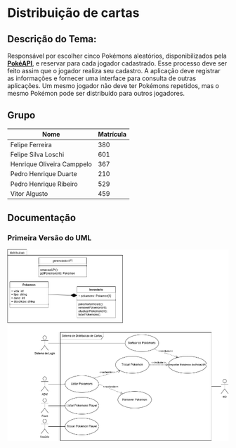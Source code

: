#  Distribuição de cartas

## Descrição do Tema:
Responsável por escolher cinco Pokémons aleatórios, disponibilizados pela [**PokéAPI**](https://pokeapi.co), e reservar para cada jogador cadastrado. Esse processo deve ser feito assim que o jogador realiza seu cadastro. A aplicação deve registrar as informações e fornecer uma interface para consulta de outras aplicações. Um mesmo jogador não deve ter Pokémons repetidos, mas o mesmo Pokémon pode ser distribuído para outros jogadores.

## Grupo
|**Nome**|**Matrícula**|
|--------|-------------|
|Felipe Ferreira|380|
|Felipe Silva Loschi|601|
|Henrique Oliveira Camppelo|367|
|Pedro Henrique Duarte|210|
|Pedro Henrique Ribeiro|529|
|Vitor Algusto|459|

## Documentação
### Primeira Versão do UML
![](documentacao/UML/UML_tema_2.drawio.png)
